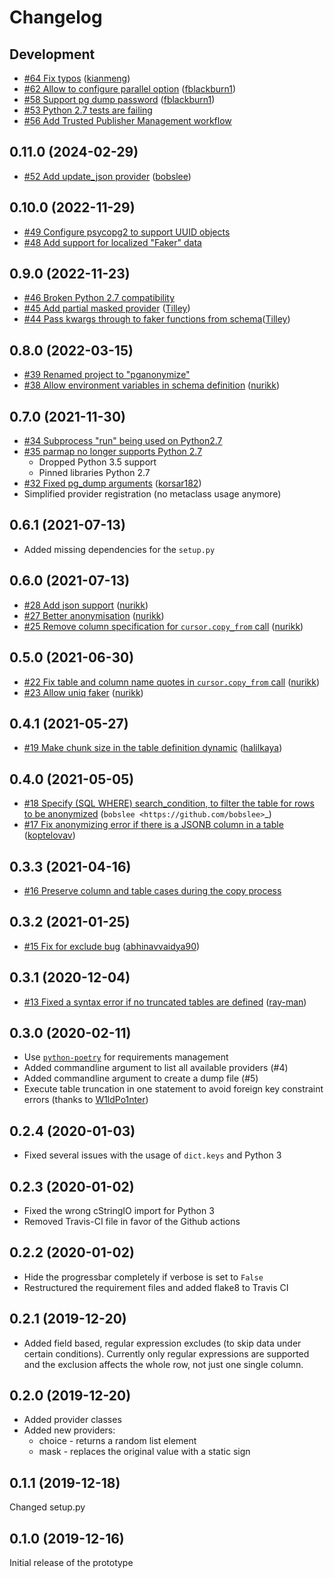 # Changelog

## Development

* [#64 Fix typos](https://github.com/rheinwerk-verlag/pganonymize/pull/64) ([kianmeng](https://github.com/kianmeng))
* [#62 Allow to configure parallel option](https://github.com/rheinwerk-verlag/pganonymize/pull/62) ([fblackburn1](https://github.com/fblackburn1))
* [#58 Support pg dump password](https://github.com/rheinwerk-verlag/pganonymize/pull/58) ([fblackburn1](https://github.com/fblackburn1))
* [#53 Python 2.7 tests are failing](https://github.com/rheinwerk-verlag/pganonymize/issues/53)
* [#56 Add Trusted Publisher Management workflow](https://github.com/rheinwerk-verlag/pganonymize/issues/56)

## 0.11.0 (2024-02-29)

* [#52 Add update_json provider](https://github.com/rheinwerk-verlag/pganonymize/pull/52) ([bobslee](https://github.com/bobslee))

## 0.10.0 (2022-11-29)

* [#49 Configure psycopg2 to support UUID objects](https://github.com/rheinwerk-verlag/pganonymize/pull/49)
* [#48 Add support for localized "Faker" data](https://github.com/rheinwerk-verlag/pganonymize/pull/48)

## 0.9.0 (2022-11-23)

* [#46 Broken Python 2.7 compatibility](https://github.com/rheinwerk-verlag/pganonymize/pull/46)
* [#45 Add partial masked provider](https://github.com/rheinwerk-verlag/pganonymize/pull/45) ([Tilley](https://github.com/Tilley/))
* [#44 Pass kwargs through to faker functions from schema](https://github.com/rheinwerk-verlag/pganonymize/pull/44)([Tilley](https://github.com/Tilley>))

## 0.8.0 (2022-03-15)

* [#39 Renamed project to "pganonymize"](https://github.com/rheinwerk-verlag/pganonymize/issues/39)
* [#38 Allow environment variables in schema definition](https://github.com/rheinwerk-verlag/pganonymize/pull/38) ([nurikk](https://github.com/nurikk))

## 0.7.0 (2021-11-30)

* [#34 Subprocess "run" being used on Python2.7](https://github.com/rheinwerk-verlag/pganonymize/issues/34)
* [#35 parmap no longer supports Python 2.7](https://github.com/rheinwerk-verlag/pganonymize/issues/35)
  * Dropped Python 3.5 support
  * Pinned libraries Python 2.7
* [#32 Fixed pg_dump arguments](https://github.com/rheinwerk-verlag/pganonymize/pull/32) ([korsar182](https://github.com/korsar182))
* Simplified provider registration (no metaclass usage anymore)

## 0.6.1 (2021-07-13)

* Added missing dependencies for the `setup.py`

## 0.6.0 (2021-07-13)

* [#28 Add json support](https://github.com/rheinwerk-verlag/pganonymize/pull/25) ([nurikk](https://github.com/nurikk))
* [#27 Better anonymisation](https://github.com/rheinwerk-verlag/pganonymize/pull/25) ([nurikk](https://github.com/nurikk))
* [#25 Remove column specification for `cursor.copy_from` call](https://github.com/rheinwerk-verlag/pganonymize/pull/25) ([nurikk](https://github.com/nurikk))

## 0.5.0 (2021-06-30)

* [#22 Fix table and column name quotes in `cursor.copy_from` call](https://github.com/rheinwerk-verlag/pganonymize/pull/22) ([nurikk](https://github.com/nurikk))
* [#23 Allow uniq faker](https://github.com/rheinwerk-verlag/pganonymize/pull/23) ([nurikk](https://github.com/nurikk))

## 0.4.1 (2021-05-27)

* [#19 Make chunk size in the table definition dynamic](https://github.com/rheinwerk-verlag/pganonymize/pull/19) ([halilkaya](https://github.com/halilkaya))

## 0.4.0 (2021-05-05)

* [#18 Specify (SQL WHERE) search_condition, to filter the table for rows to be anonymized](https://github.com/rheinwerk-verlag/pganonymize/pull/18) (`bobslee <https://github.com/bobslee>`_)
* [#17 Fix anonymizing error if there is a JSONB column in a table](https://github.com/rheinwerk-verlag/pganonymize/pull/17) ([koptelovav](https://github.com/koptelovav))

## 0.3.3 (2021-04-16)

* [#16 Preserve column and table cases during the copy process](https://github.com/rheinwerk-verlag/pganonymize/issues/16)

## 0.3.2 (2021-01-25)

* [#15 Fix for exclude bug](https://github.com/rheinwerk-verlag/pganonymize/pull/15) ([abhinavvaidya90](https://github.com/abhinavvaidya90))

## 0.3.1 (2020-12-04)

* [#13 Fixed a syntax error if no truncated tables are defined](https://github.com/rheinwerk-verlag/pganonymize/pull/13) ([ray-man](https://github.com/ray-man))

## 0.3.0 (2020-02-11)

* Use [`python-poetry`](https://github.com/python-poetry/poetry) for requirements management
* Added commandline argument to list all available providers (#4)
* Added commandline argument to create a dump file (#5)
* Execute table truncation in one statement to avoid foreign key constraint errors (thanks to [W1ldPo1nter](https://github.com/W1ldPo1nter))

## 0.2.4 (2020-01-03)

* Fixed several issues with the usage of ``dict.keys`` and Python 3

## 0.2.3 (2020-01-02)

* Fixed the wrong cStringIO import for Python 3
* Removed Travis-CI file in favor of the Github actions

## 0.2.2 (2020-01-02)

* Hide the progressbar completely if verbose is set to ``False``
* Restructured the requirement files and added flake8 to Travis CI

## 0.2.1 (2019-12-20)

* Added field based, regular expression excludes (to skip data under certain conditions).
  Currently only regular expressions are supported and the exclusion affects the whole row,
  not just one single column.

## 0.2.0 (2019-12-20)

* Added provider classes
* Added new providers:
  * choice - returns a random list element
  * mask - replaces the original value with a static sign

## 0.1.1 (2019-12-18)

Changed setup.py

## 0.1.0 (2019-12-16)

Initial release of the prototype
